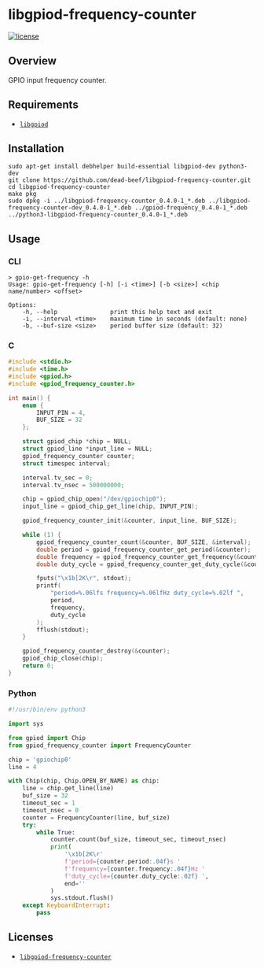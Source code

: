 # libgpiod-frequency-counter

[![license](https://img.shields.io/github/license/dead-beef/libgpiod-frequency-counter.svg)](
    https://github.com/dead-beef/libgpiod-frequency-counter/blob/master/LICENSE
)

## Overview

GPIO input frequency counter.

## Requirements

* [`libgpiod`](https://github.com/brgl/libgpiod)

## Installation

```
sudo apt-get install debhelper build-essential libgpiod-dev python3-dev
git clone https://github.com/dead-beef/libgpiod-frequency-counter.git
cd libgpiod-frequency-counter
make pkg
sudo dpkg -i ../libgpiod-frequency-counter_0.4.0-1_*.deb ../libgpiod-frequency-counter-dev_0.4.0-1_*.deb ../gpiod-frequency_0.4.0-1_*.deb ../python3-libgpiod-frequency-counter_0.4.0-1_*.deb
```

## Usage

### CLI

```
> gpio-get-frequency -h
Usage: gpio-get-frequency [-h] [-i <time>] [-b <size>] <chip name/number> <offset>

Options:
    -h, --help               print this help text and exit
    -i, --interval <time>    maximum time in seconds (default: none)
    -b, --buf-size <size>    period buffer size (default: 32)
```

### C

```c
#include <stdio.h>
#include <time.h>
#include <gpiod.h>
#include <gpiod_frequency_counter.h>

int main() {
    enum {
        INPUT_PIN = 4,
        BUF_SIZE = 32
    };

    struct gpiod_chip *chip = NULL;
    struct gpiod_line *input_line = NULL;
    gpiod_frequency_counter counter;
    struct timespec interval;

    interval.tv_sec = 0;
    interval.tv_nsec = 500000000;

    chip = gpiod_chip_open("/dev/gpiochip0");
    input_line = gpiod_chip_get_line(chip, INPUT_PIN);

    gpiod_frequency_counter_init(&counter, input_line, BUF_SIZE);

    while (1) {
        gpiod_frequency_counter_count(&counter, BUF_SIZE, &interval);
        double period = gpiod_frequency_counter_get_period(&counter);
        double frequency = gpiod_frequency_counter_get_frequency(&counter);
        double duty_cycle = gpiod_frequency_counter_get_duty_cycle(&counter);

        fputs("\x1b[2K\r", stdout);
        printf(
            "period=%.06lfs frequency=%.06lfHz duty_cycle=%.02lf ",
            period,
            frequency,
            duty_cycle
        );
        fflush(stdout);
    }

    gpiod_frequency_counter_destroy(&counter);
    gpiod_chip_close(chip);
    return 0;
}
```

### Python

```python
#!/usr/bin/env python3

import sys

from gpiod import Chip
from gpiod_frequency_counter import FrequencyCounter

chip = 'gpiochip0'
line = 4

with Chip(chip, Chip.OPEN_BY_NAME) as chip:
    line = chip.get_line(line)
    buf_size = 32
    timeout_sec = 1
    timeout_nsec = 0
    counter = FrequencyCounter(line, buf_size)
    try:
        while True:
            counter.count(buf_size, timeout_sec, timeout_nsec)
            print(
                '\x1b[2K\r'
                f'period={counter.period:.04f}s '
                f'frequency={counter.frequency:.04f}Hz '
                f'duty_cycle={counter.duty_cycle:.02f} ',
                end=''
            )
            sys.stdout.flush()
    except KeyboardInterrupt:
        pass
```

## Licenses

* [`libgpiod-frequency-counter`](https://github.com/dead-beef/libgpiod-frequency-counter/blob/master/LICENSE)
